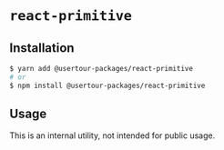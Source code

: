# `react-primitive`

## Installation

```sh
$ yarn add @usertour-packages/react-primitive
# or
$ npm install @usertour-packages/react-primitive
```

## Usage

This is an internal utility, not intended for public usage.
